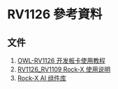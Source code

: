 # RV1126 參考資料

## 文件

1. [OWL-RV1126 开发板卡使用教程](https://gitee.com/owlvisiontech/owlvtech-patch-rv1126/wikis/OWL-RV1126%E5%BC%80%E5%8F%91%E6%9D%BF%E5%8D%A1%E4%BD%BF%E7%94%A8%E6%95%99%E7%A8%8B)
2. [RV1126_RV1109 Rock-X 使用说明](https://www.jianshu.com/p/6cb7bfe9283d)
3. [Rock-X AI 组件库](https://wiki.t-firefly.com/zh_CN/Core-1808-JD4/npu_rockx.html)
